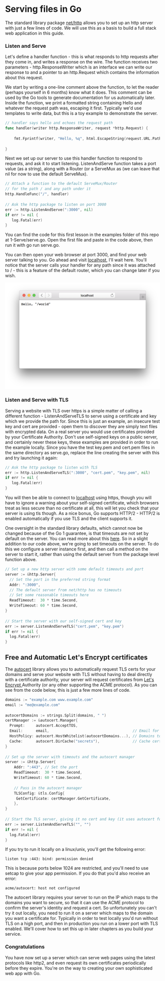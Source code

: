 # Serving files in Go

The standard library package [net/http](https://golang.org/pkg/net/http/) allows you to set up an http server with just a few lines of code. We will use this as a basis to build a full stack web application in this guide.

### Listen and Serve

Let's define a handler function - this is what responds to http requests after they come in, and writes a response on the wire. The function receives two parameters - http.ResponseWriter which is an interface we can write our response to and a pointer to an http.Request which contains the information about this request.

We start by writing a one-line comment above the function, to let the reader \(perhaps yourself in 6 months\) know what it does. This comment can be used by the Go tools to generate documentation for us automatically later. Inside the function, we print a formatted string  containing Hello and whatever the request path was, escaping it first. Typically we'd use templates to write data, but this is a toy example to demonstrate the server.

```go
// handler says hello and echoes the request path
func handler(writer http.ResponseWriter, request *http.Request) {

    fmt.Fprintf(writer, "Hello, %q", html.EscapeString(request.URL.Path))

}
```

Next we set up our server to use this handler function to respond to requests, and ask it to start listening. ListenAndServe function takes a port value \(as a string\), along with a Router \(or a ServeMux as  \(we can leave that nil for now to use the default ServeMux\).

```go
// Attach a function to the default ServeMux/Router
// for the path / and any path under it
http.HandleFunc("/", handler)

// Ask the http package to listen on port 3000
err := http.ListenAndServe(":3000", nil)
if err != nil {
   log.Fatal(err)
}
```

You can find the code for this first lesson in the examples folder of this repo at 1-Serve/serve.go. Open the first file and paste in the code above, then run it with go run serve.go.

You can then open your web browser at port 3000, and find your web server talking to you. Go ahead and visit [localhost](http://localhost:3000/world), I'll wait here. You'll notice that the server calls your handler for any path since it was attached to / - this is a feature of the default router, which you can change later if you wish.

![](/assets/hello-world.png)

### Listen and Serve with TLS

Serving a website with TLS over https is a simple matter of calling a different function - ListenAndServeTLS to serve using a certificate and key which we provide the path for. Since this is just an example, an insecure test key and cert are provided - open them to discover they are simply text files with encrypted data. On a real server you would use certificates provided by your Certificate Authority. Don't use self-signed keys on a public server, and certainly never these keys, these examples are provided in order to run the example locally. Since you have the test key.pem and cert.pem files in the same directory as serve.go, replace the line creating the server with this and try launching it again:

```go
// Ask the http package to listen with TLS
err := http.ListenAndServeTLS(":3000", "cert.pem", "key.pem", nil)
if err != nil {
   log.Fatal(err)
}
```

You will then be able to connect to [localhost](https://localhost:3000/tls) using https, though you will have to ignore a warning about your self-signed certificate, which browsers treat as less secure than no certificate at all, this will let you check that your server is using tls though. As a nice bonus, Go supports HTTP/2 - HTTP/2 is enabled automatically if you use TLS and the client supports it.

One oversight in the standard library defaults, which cannot now be changed because of the Go 1 guarantee, is that timeouts are not set by default on the server. You can read more about this [here](https://blog.cloudflare.com/exposing-go-on-the-internet/). So in a slight addition to our code above, we're going to set timeouts on the server. To do this we configure a server instance first, and then call a method on the server to start it, rather than using the default server from the package level function above.

```go
// Set up a new http server with some default timeouts and port
server := &http.Server{
  // Set the port in the preferred string format
  Addr: ":3000",
  // The default server from net/http has no timeouts
  // Set some reasonable timeouts here
  ReadTimeout:  30 * time.Second,
  WriteTimeout: 60 * time.Second,
}

// Start the server with our self-signed cert and key
err := server.ListenAndServeTLS("cert.pem", "key.pem")
if err != nil {
  log.Fatal(err)
}
```

## Free and Automatic Let's Encrypt certificates

The [autocert](https://godoc.org/golang.org/x/crypto/acme/autocert) library allows you to automatically request TLS certs for your domains and serve your website with TLS without having to deal directly with a certificate authority, your server will request certificates from [Let's Encrypt ](https://letsencrypt.org/)Authority \(or any other supporting the ACME protocol\). As you can see from the code below, this is just a few more lines of code.

```go
domains := "example.com www.example.com"
email := "me@example.com"

autocertDomains := strings.Split(domains, " ")
certManager := &autocert.Manager{
  Prompt:     autocert.AcceptTOS,
  Email:      email,                                      // Email for problems with certs
  HostPolicy: autocert.HostWhitelist(autocertDomains...), // Domains to request certs for
  Cache:      autocert.DirCache("secrets"),               // Cache certs in secrets folder
}

// Set up the server with timeouts and the autocert manager
server := &http.Server{
    Addr: ":443", // Set the port 
    ReadTimeout:  30 * time.Second,
    WriteTimeout: 60 * time.Second,

    // Pass in the autocert manager 
    TLSConfig: &tls.Config{
     GetCertificate: certManager.GetCertificate,
    },
}

// Start the TLS server, giving it no cert and key (it uses autocert for this)
err := server.ListenAndServeTLS("", "")
if err != nil {
  log.Fatal(err)
}
```

If you try to run it locally on a linux/unix, you'll get the following error:

```
listen tcp :443: bind: permission denied
```

This is because ports below 1024 are restricted, and you'll need to use setcap to give your app permission. If you do that you'd also receive an error:

```
acme/autocert: host not configured
```

The autocert library requires your server to run on the IP which maps to the domains you want to secure, so that it can use the ACME protocol to confirm the server's identity and request a cert. So unfortunately you can't try it out locally, you need to run it on a server which maps to the domain you want a certificate for. Typically in order to test locally you'd run without TLS on a high port, and then in production you run on a lower port with TLS enabled. We'll cover how to set this up in later chapters as you build your service.

### Congratulations

You have now set up a server which can serve web pages using the latest protocols like http2, and even request its own certificates periodically before they expire. You're on the way to creating your own sophisticated web app with Go.


